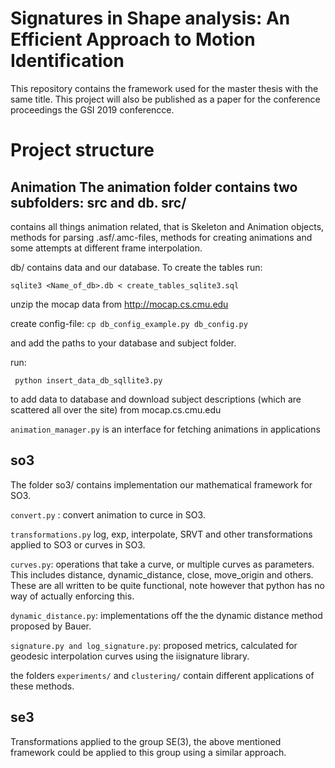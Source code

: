 # Signatures in Shape analysis: An Efficient Approach to Motion Identification

This repository contains the framework used for the master thesis with the same
title. This project will also be published as a paper for the conference
proceedings the GSI 2019 conferencce.

# Project structure

## Animation The animation folder contains two subfolders: src and db.  src/
contains all things animation related, that is Skeleton and Animation objects,
methods for parsing .asf/.amc-files, methods for creating animations and some
attempts at different frame interpolation.

db/ contains data and our database. To create the tables run:

```sqlite3 <Name_of_db>.db < create_tables_sqlite3.sql```


unzip the mocap data from http://mocap.cs.cmu.edu


create config-file: ```cp db_config_example.py db_config.py```

and add the paths to your database and subject folder.

run:

``` python insert_data_db_sqllite3.py```

to add data to database and download subject descriptions (which are scattered
all over the site) from mocap.cs.cmu.edu

```animation_manager.py``` is an interface for fetching animations in
applications

## so3

The folder so3/ contains implementation our mathematical framework for SO3.

```convert.py``` : convert animation to curce in SO3.

```transformations.py``` log, exp, interpolate, SRVT and other transformations
applied to SO3 or curves in SO3.

```curves.py```: operations that take a curve, or multiple curves as
parameters. This includes distance, dynamic_distance, close, move_origin and
others. These are all written to be quite functional, note however that python
has no way of actually enforcing this.

```dynamic_distance.py```: implementations off the the dynamic distance method
proposed by Bauer.

```signature.py and log_signature.py```: proposed metrics, calculated for
geodesic interpolation curves using the iisignature library.


the folders ```experiments/``` and ```clustering/``` contain different
applications of these methods.  

## se3

Transformations applied to the group SE(3), the above mentioned framework could
be applied to this group using a similar approach.

